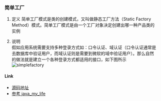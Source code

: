 ### 简单工厂
1. 定义
简单工厂模式是类的创建模式，又叫做静态工厂方法（Static Factory Method）模式。简单工厂模式是由一个工厂对象决定创建出哪一种产品类的实例   

2. 说明  
假如应用系统需要支持多种登录方式如：口令认证、域认证（口令认证通常是去数据库中验证用户，而域认证则是需要到微软的域中验证用户）。那么自然的做法就是建立一个各种登录方式都适用的接口，如下图所示  
![simplefactory](/resource/images/20151213/simplefactory.jpg)

#### Link
- [源码地址](https://github.com/dzhai/design-pattern/tree/master/src/main/java/net/dzhai/dp/creational/simplefactory)
- [参考 java_my_life](http://www.cnblogs.com/java-my-life/archive/2012/03/22/2412308.html)